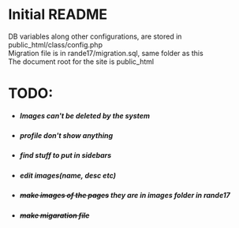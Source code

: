 # Initial README
DB variables along other configurations, are stored in public_html/class/config.php  
Migration file is in rande17/migration.sql, same folder as this  
The document root for the site is public_html  
# TODO:
 * ##### Images can't be deleted by the system
 * ##### profile don't show anything
 * ##### find stuff to put in sidebars
 * ##### edit images(name, desc etc)
 * ##### ~~make images of the pages~~ they are in images folder in rande17
 * ##### ~~make migaration file~~
